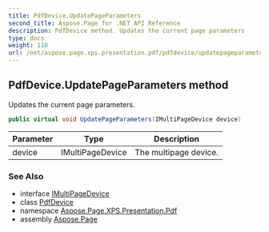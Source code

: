 ```yaml
---
title: PdfDevice.UpdatePageParameters
second_title: Aspose.Page for .NET API Reference
description: PdfDevice method. Updates the current page parameters
type: docs
weight: 110
url: /net/aspose.page.xps.presentation.pdf/pdfdevice/updatepageparameters/
---
```

## PdfDevice.UpdatePageParameters method

Updates the current page parameters.

```csharp
public virtual void UpdatePageParameters(IMultiPageDevice device)
```

| Parameter | Type | Description |
| --- | --- | --- |
| device | IMultiPageDevice | The multipage device. |

### See Also

* interface [IMultiPageDevice](../../../aspose.page/imultipagedevice/)
* class [PdfDevice](../)
* namespace [Aspose.Page.XPS.Presentation.Pdf](../../pdfdevice/)
* assembly [Aspose.Page](../../../)


